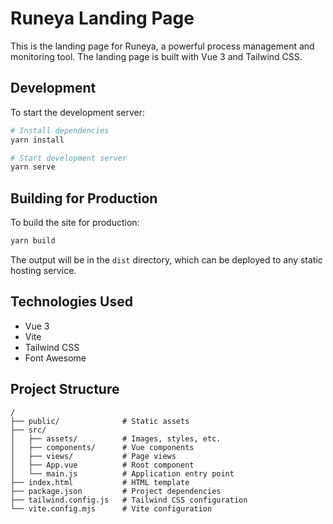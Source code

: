 # Runeya Landing Page

This is the landing page for Runeya, a powerful process management and monitoring tool. The landing page is built with Vue 3 and Tailwind CSS.

## Development

To start the development server:

```bash
# Install dependencies
yarn install

# Start development server
yarn serve
```

## Building for Production

To build the site for production:

```bash
yarn build
```

The output will be in the `dist` directory, which can be deployed to any static hosting service.

## Technologies Used

- Vue 3
- Vite
- Tailwind CSS
- Font Awesome

## Project Structure

```
/
├── public/              # Static assets
├── src/
│   ├── assets/          # Images, styles, etc.
│   ├── components/      # Vue components
│   ├── views/           # Page views
│   ├── App.vue          # Root component
│   └── main.js          # Application entry point
├── index.html           # HTML template
├── package.json         # Project dependencies
├── tailwind.config.js   # Tailwind CSS configuration
└── vite.config.mjs      # Vite configuration
``` 
